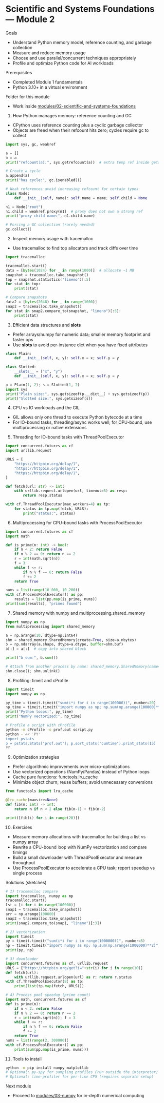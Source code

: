 # Scientific and Systems Foundations — Module 2

Goals
- Understand Python memory model, reference counting, and garbage collection
- Measure and reduce memory usage
- Choose and use parallel/concurrent techniques appropriately
- Profile and optimize Python code for AI workloads

Prerequisites
- Completed Module 1 fundamentals
- Python 3.10+ in a virtual environment

Folder for this module
- Work inside [modules/02-scientific-and-systems-foundations](modules/02-scientific-and-systems-foundations)

1) How Python manages memory: reference counting and GC
- CPython uses reference counting plus a cyclic garbage collector
- Objects are freed when their refcount hits zero; cycles require gc to collect

```python
import sys, gc, weakref

a = []
b = a
print("refcount(a):", sys.getrefcount(a))  # extra temp ref inside getrefcount

# Create a cycle
a.append(a)
print("has cycle:", gc.isenabled())

# Weak references avoid increasing refcount for certain types
class Node:
    def __init__(self, name): self.name = name; self.child = None

n1 = Node("root")
n1.child = weakref.proxy(n1)  # proxy does not own a strong ref
print("proxy child name:", n1.child.name)

# Forcing a GC collection (rarely needed)
gc.collect()
```

2) Inspect memory usage with tracemalloc
- Use tracemalloc to find top allocators and track diffs over time

```python
import tracemalloc

tracemalloc.start()
data = [bytes(1024) for _ in range(1000)]  # allocate ~1 MB
snapshot = tracemalloc.take_snapshot()
top = snapshot.statistics("lineno")[:5]
for stat in top:
    print(stat)

# Compare snapshots
data2 = [bytes(2048) for _ in range(1000)]
snap2 = tracemalloc.take_snapshot()
for stat in snap2.compare_to(snapshot, "lineno")[:5]:
    print(stat)
```

3) Efficient data structures and __slots__
- Prefer arrays/numpy for numeric data; smaller memory footprint and faster ops
- Use __slots__ to avoid per-instance dict when you have fixed attributes

```python
class Plain:
    def __init__(self, x, y): self.x = x; self.y = y

class Slotted:
    __slots__ = ("x", "y")
    def __init__(self, x, y): self.x = x; self.y = y

p = Plain(1, 2); s = Slotted(1, 2)
import sys
print("Plain size:", sys.getsizeof(p.__dict__) + sys.getsizeof(p))
print("Slotted size:", sys.getsizeof(s))
```

4) CPU vs IO workloads and the GIL
- GIL allows only one thread to execute Python bytecode at a time
- For IO-bound tasks, threading/async works well; for CPU-bound, use multiprocessing or native extensions

5) Threading for IO-bound tasks with ThreadPoolExecutor

```python
import concurrent.futures as cf
import urllib.request

URLS = [
    "https://httpbin.org/delay/1",
    "https://httpbin.org/delay/1",
    "https://httpbin.org/delay/1",
]

def fetch(url: str) -> int:
    with urllib.request.urlopen(url, timeout=5) as resp:
        return resp.status

with cf.ThreadPoolExecutor(max_workers=4) as tp:
    for status in tp.map(fetch, URLS):
        print("status:", status)
```

6) Multiprocessing for CPU-bound tasks with ProcessPoolExecutor

```python
import concurrent.futures as cf
import math

def is_prime(n: int) -> bool:
    if n < 2: return False
    if n % 2 == 0: return n == 2
    r = int(math.sqrt(n))
    f = 3
    while f <= r:
        if n % f == 0: return False
        f += 2
    return True

nums = list(range(10_000, 10_200))
with cf.ProcessPoolExecutor() as pp:
    results = list(pp.map(is_prime, nums))
print(sum(results), "primes found")
```

7) Shared memory with numpy and multiprocessing.shared_memory

```python
import numpy as np
from multiprocessing import shared_memory

a = np.arange(10, dtype=np.int64)
shm = shared_memory.SharedMemory(create=True, size=a.nbytes)
b = np.ndarray(a.shape, dtype=a.dtype, buffer=shm.buf)
b[:] = a[:]  # copy into shared block

print("b sum:", b.sum())

# Attach from another process by name: shared_memory.SharedMemory(name=shm.name)
shm.close(); shm.unlink()
```

8) Profiling: timeit and cProfile

```python
import timeit
import numpy as np

py_time = timeit.timeit("sum(i*i for i in range(100000))", number=20)
np_time = timeit.timeit("import numpy as np; np.sum(np.arange(100000)**2)", number=20)
print("Python loops:", py_time)
print("NumPy vectorized:", np_time)
```

```bash
# Profile a script with cProfile
python -m cProfile -o prof.out script.py
python - << 'PY'
import pstats
p = pstats.Stats('prof.out'); p.sort_stats('cumtime').print_stats(15)
PY
```

9) Optimization strategies
- Prefer algorithmic improvements over micro-optimizations
- Use vectorized operations (NumPy/Pandas) instead of Python loops
- Cache pure functions: functools.lru_cache
- Minimize object churn; reuse buffers; avoid unnecessary conversions

```python
from functools import lru_cache

@lru_cache(maxsize=None)
def fib(n: int) -> int:
    return n if n < 2 else fib(n-1) + fib(n-2)

print([fib(i) for i in range(20)])
```

10) Exercises
- Measure memory allocations with tracemalloc for building a list vs numpy array
- Rewrite a CPU-bound loop with NumPy vectorization and compare timings
- Build a small downloader with ThreadPoolExecutor and measure throughput
- Use ProcessPoolExecutor to accelerate a CPU task; report speedup vs single process

Solutions (sketches)

```python
# 1) tracemalloc compare
import tracemalloc, numpy as np
tracemalloc.start()
lst = [i for i in range(100000)]
snap1 = tracemalloc.take_snapshot()
arr = np.arange(100000)
snap2 = tracemalloc.take_snapshot()
print(snap2.compare_to(snap1, "lineno")[:3])

# 2) vectorization
import timeit
py = timeit.timeit("sum(i*i for i in range(1000000))", number=5)
np = timeit.timeit("import numpy as np; np.sum(np.arange(1000000)**2)", number=5)
print(py, np)

# 3) downloader
import concurrent.futures as cf, urllib.request
URLS = ["https://httpbin.org/get?i="+str(i) for i in range(10)]
def fetch(url): 
    with urllib.request.urlopen(url) as r: return r.status
with cf.ThreadPoolExecutor(8) as tp:
    print(list(tp.map(fetch, URLS)))

# 4) Process pool speedup (prime count)
import math, concurrent.futures as cf
def is_prime(n):
    if n < 2: return False
    if n % 2 == 0: return n == 2
    r = int(math.sqrt(n)); f = 3
    while f <= r:
        if n % f == 0: return False
        f += 2
    return True
nums = list(range(2, 300000))
with cf.ProcessPoolExecutor() as pp:
    print(sum(pp.map(is_prime, nums)))
```

11) Tools to install
```bash
python -m pip install numpy matplotlib
# Optional: py-spy for sampling profiles (run outside the interpreter)
# Optional: line-profiler for per-line CPU (requires separate setup)
```

Next module
- Proceed to [modules/03-numpy](modules/03-numpy) for in-depth numerical computing
